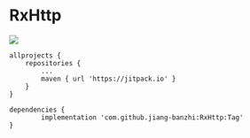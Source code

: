# RxHttp
[![](https://jitpack.io/v/jiang-banzhi/RxHttp.svg)](https://jitpack.io/#jiang-banzhi/RxHttp)

	allprojects {
		repositories {
			...
			maven { url 'https://jitpack.io' }
		}
	}
  
  	dependencies {
	        implementation 'com.github.jiang-banzhi:RxHttp:Tag'
	}
